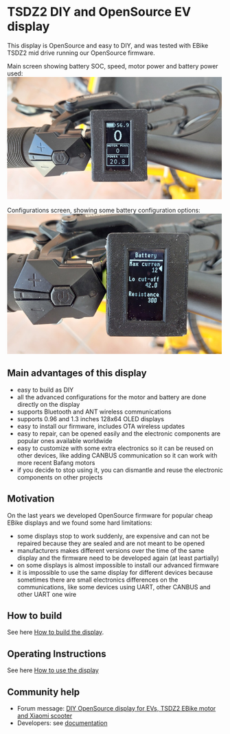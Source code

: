 # TSDZ2 DIY and OpenSource EV display

This display is OpenSource and easy to DIY, and was tested with EBike TSDZ2 mid drive running our OpenSource firmware.<br>

Main screen showing battery SOC, speed, motor power and battery power used:<br>
![](display-1-small.jpg)

Configurations screen, showing some battery configuration options:<br>
![](display-2-small.jpg)


## Main advantages of this display

* easy to build as DIY
* all the advanced configurations for the motor and battery are done directly on the display
* supports Bluetooth and ANT wireless communications
* supports 0.96 and 1.3 inches 128x64 OLED displays
* easy to install our firmware, includes OTA wireless updates
* easy to repair, can be opened easily and the electronic components are popular ones available worldwide
* easy to customize with some extra electronics so it can be reused on other devices, like adding CANBUS communication so it can work with more recent Bafang motors
* if you decide to stop using it, you can dismantle and reuse the electronic components on other projects

## Motivation

On the last years we developed OpenSource firmware for popular cheap EBike displays and we found some hard limitations:
* some displays stop to work suddenly, are expensive and can not be repaired because they are sealed and are not meant to be opened
* manufacturers makes different versions over the time of the same display and the firmware need to be developed again (at least partially)
* on some displays is almost impossible to install our advanced firmware
* it is impossible to use the same display for different devices because sometimes there are small electronics differences on the communications, like some devices using UART, other CANBUS and other UART one wire

## How to build

See here [How to build the display](build_display.md).

## Operating Instructions

See here [How to use the display](use_display.md)

## Community help

* Forum message: [DIY OpenSource display for EVs, TSDZ2 EBike motor and Xiaomi scooter](https://endless-sphere.com/forums/viewtopic.php?f=7&t=113971)
* Developers: see [documentation](https://github.com/OpenSourceEBike/TSDZ2_wireless/blob/master/EBike_wireless_remote/documentation/README.md)
